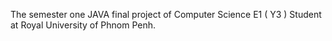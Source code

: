 The semester one JAVA final project of Computer Science E1 ( Y3 ) Student at Royal University of Phnom Penh.